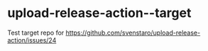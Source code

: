 # upload-release-action--target
Test target repo for https://github.com/svenstaro/upload-release-action/issues/24
